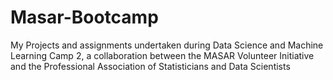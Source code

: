 # Masar-Bootcamp
My Projects and assignments undertaken during Data Science and Machine Learning Camp 2, a collaboration between the MASAR Volunteer Initiative and the Professional Association of Statisticians and Data Scientists
